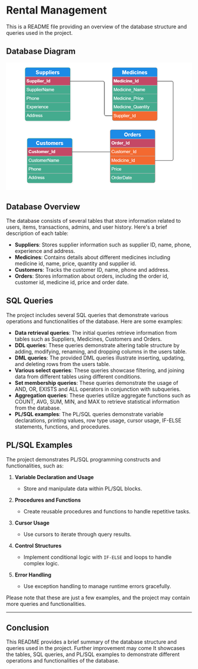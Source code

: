 
# Rental Management


This is a README file providing an overview of the database structure and queries used in the project.

## Database Diagram
![](https://github.com/kawshik244/Pharmacy-Management-Database/blob/main/db_schema.png)

## Database Overview
The database consists of several tables that store information related to users, items, transactions, admins, and user history. Here's a brief description of each table:

- **Suppliers**: Stores supplier information such as supplier ID, name, phone, experience and address.
- **Medicines**: Contains details about different medicines including medicine id, name, price, quantity and supplier id.
- **Customers**: Tracks the customer ID, name, phone and address.
- **Orders**: Stores information about orders, including the order id, customer id, medicine id, price and order date.

## SQL Queries

The project includes several SQL queries that demonstrate various operations and functionalities of the database. Here are some examples:

- **Data retrieval queries**: The initial queries retrieve information from tables such as Suppliers, Medicines, Customers and Orders.
- **DDL queries**: These queries demonstrate altering table structure by adding, modifying, renaming, and dropping columns in the users table.
- **DML queries**: The provided DML queries illustrate inserting, updating, and deleting rows from the users table.
- **Various select queries**: These queries showcase filtering, and joining data from different tables using different conditions.
- **Set membership queries**: These queries demonstrate the usage of AND, OR, EXISTS and ALL operators in conjunction with subqueries.
- **Aggregation queries**: These queries utilize aggregate functions such as COUNT, AVG, SUM, MIN, and MAX to retrieve statistical information from the database.
- **PL/SQL examples**: The PL/SQL queries demonstrate variable declarations, printing values, row type usage, cursor usage, IF-ELSE statements, functions, and procedures.

## PL/SQL Examples

The project demonstrates PL/SQL programming constructs and functionalities, such as:

1. **Variable Declaration and Usage**
   - Store and manipulate data within PL/SQL blocks.

2. **Procedures and Functions**
   - Create reusable procedures and functions to handle repetitive tasks.

3. **Cursor Usage**
   - Use cursors to iterate through query results.

4. **Control Structures**
   - Implement conditional logic with `IF-ELSE` and loops to handle complex logic.

5. **Error Handling**
   - Use exception handling to manage runtime errors gracefully.


Please note that these are just a few examples, and the project may contain more queries and functionalities.

---



## Conclusion

This README provides a brief summary of the database structure and queries used in the project. Further improvement may come
It showcases the tables, SQL queries, and PL/SQL examples to demonstrate different operations and functionalities of the database.
